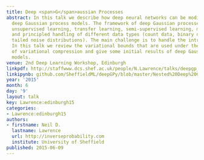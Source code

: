 ```yaml
---
title: Deep <span>G</span>aussian Processes
abstract: In this talk we describe how deep neural networks can be modified to produce
  deep Gaussian process models. The framework of deep Gaussian processes allow for
  unsupervised learning, transfer learning, semi-supervised learning, multi-task learning
  and principled handling of different data types (count data, binary data, heavy
  tailed noise distributions). The main challenge is to handle the intractabilities.
  In this talk we review the variational bounds that are used under the framework
  of variational compression and give some initial results of deep Gaussian process
  models.
venue: 2nd Deep Learning Workshop, Edinburgh
linkpdf: http://staffwww.dcs.shef.ac.uk/people/N.Lawrence/talks/deepgp_edinburgh15.pdf
linkipynb: github.com/SheffieldML/deepGPy/blob/master/Nested%20Deep%20GPs.ipynb
year: '2015'
month: 6
day: '9'
layout: talk
key: Lawrence:edinburgh15
categories:
- Lawrence:edinburgh15
authors:
- firstname: Neil D.
  lastname: Lawrence
  url: http://inverseprobability.com
  institute: University of Sheffield
published: 2015-06-09
---
```

